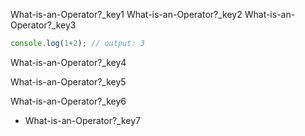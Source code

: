 What-is-an-Operator?_key1
What-is-an-Operator?_key2
What-is-an-Operator?_key3


```javascript
console.log(1+2); // output: 3
 ```
What-is-an-Operator?_key4


What-is-an-Operator?_key5



What-is-an-Operator?_key6



- What-is-an-Operator?_key7
